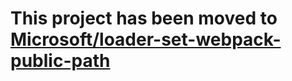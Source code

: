 # This project has been moved to [Microsoft/loader-set-webpack-public-path](https://github.com/Microsoft/loader-set-webpack-public-path)